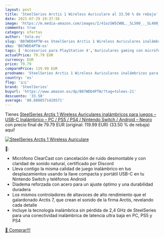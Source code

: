 ```yaml
---
layout: post
title: 'SteelSeries Arctis 1 Wireless Auriculare al 33.50 % de rebaja'
date: 2021-07-29 19:37:56
image: 'https://m.media-amazon.com/images/I/41ozSW5CWBL._SL500_._SL400_.jpg'
comments: true
category: ofertas
author: 'tole.es'
slug: 'B07WDD4PTW-es SteelSeries Arctis 1 Wireless Auriculares inalámbricos...'
sku: 'B07WDD4PTW-es'
tags: [ 'Accesorios para PlayStation 4','Auriculares gaming con micrófono para PlayStation 4','Electrónica','Hardware y juegos para PlayStation 4','Juegos y Accesorios para PC','Videojuegos','nintendo','ps4','ps5','steelseries', ]
actualPrice: 79.79 EUR
currency: EUR
price: 79.79
comparePrice: 119.99 EUR
prodname: 'SteelSeries Arctis 1 Wireless Auriculares inalámbricos para juegos – USB-C Inalámbrico – PC / PS5 / PS4 / Nintendo Switch / Android – Negro'
country: 'es'
flag: '🇪🇸'
brand: 'SteelSeries'
buyurl: 'https://www.amazon.es/dp/B07WDD4PTW/?tag=tolees-21'
descuento: '33.50'
average: '88.8888571428571'
---
```


Tienes [SteelSeries Arctis 1 Wireless Auriculares inalámbricos para juegos – USB-C Inalámbrico – PC / PS5 / PS4 / Nintendo Switch / Android – Negro](https://www.amazon.es/dp/B07WDD4PTW/?tag=tolees-21) con precio final de  79.79 EUR (original: 119.99 EUR) (33.50 %  de rebaja) aqui!

[![SteelSeries Arctis 1 Wireless Auriculare](https://m.media-amazon.com/images/I/41ozSW5CWBL._SL500_._SL400_.jpg)](https://www.amazon.es/dp/B07WDD4PTW/?tag=tolees-21)

🔎:

- Micrófono ClearCast con cancelación de ruido desmontable y con claridad de sonido natural, certificado por Discord
- Lleva contigo la misma calidad de juego inalámbrico en tus desplazamientos usando la llave compacta y portátil USB-C en tu Nintendo Switch y teléfonos Android
- Diadema reforzada con acero para un ajuste óptimo y una durabilidad duradera
- Los mismos controladores de altavoces de alto rendimiento que el galardonado Arctis 7, que crean el sonido de la firma Arctis, revelando cada detalle
- Incluye la tecnología inalámbrica sin pérdida de 2,4 GHz de SteelSeries para una conectividad inalámbrica de latencia ultra baja en PC, PS5 y PS4

[🛒 Comprar!!!](https://www.amazon.es/dp/B07WDD4PTW/?tag=tolees-21)
